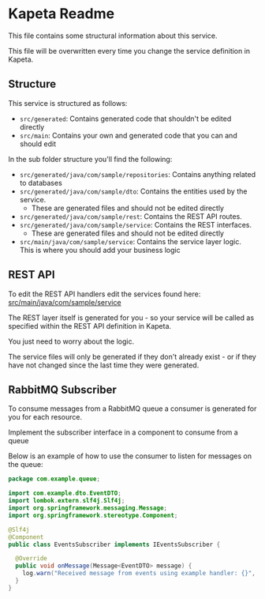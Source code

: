 # Kapeta Readme
This file contains some structural information about this service.

This file will be overwritten every time you change the service definition in Kapeta.

## Structure
This service is structured as follows:
* ```src/generated```: Contains generated code that shouldn't be edited directly
* ```src/main```: Contains your own and generated code that you can and should edit

In the sub folder structure you'll find the following:
* ```src/generated/java/com/sample/repositories```: Contains anything related to databases
* ```src/generated/java/com/sample/dto```: Contains the entities used by the service.
  * These are generated files and should not be edited directly
* ```src/generated/java/com/sample/rest```: Contains the REST API routes.
* ```src/generated/java/com/sample/service```: Contains the REST interfaces.
  * These are generated files and should not be edited directly
* ```src/main/java/com/sample/service```: Contains the service layer logic. This is where you should add your business logic

## REST API 
To edit the REST API handlers edit the services found here:
[src/main/java/com/sample/service](src/main/java/com/sample/service/)

The REST layer itself is generated for you - so your service
will be called as specified within the REST API definition in Kapeta.

You just need to worry about the logic.

The service files will only be generated if they don't already exist - or if they have not
changed since the last time they were generated.



## RabbitMQ Subscriber
To consume messages from a RabbitMQ queue a consumer is generated for you for each resource.

Implement the subscriber interface in a component to consume from a queue

Below is an example of how to use the consumer to listen for messages on the queue:
```java
package com.example.queue;

import com.example.dto.EventDTO;
import lombok.extern.slf4j.Slf4j;
import org.springframework.messaging.Message;
import org.springframework.stereotype.Component;

@Slf4j
@Component
public class EventsSubscriber implements IEventsSubscriber {

  @Override
  public void onMessage(Message<EventDTO> message) {
    log.warn("Received message from events using example handler: {}", message);
  }
}
```
